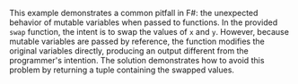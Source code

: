 This example demonstrates a common pitfall in F#: the unexpected behavior of mutable variables when passed to functions.  In the provided `swap` function, the intent is to swap the values of `x` and `y`. However, because mutable variables are passed by reference, the function modifies the original variables directly, producing an output different from the programmer's intention.  The solution demonstrates how to avoid this problem by returning a tuple containing the swapped values.
